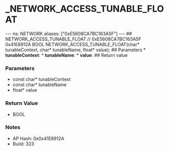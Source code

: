 # _NETWORK_ACCESS_TUNABLE_FLOAT

--- ns: NETWORK aliases: ["0xE5608CA7BC163A5F"] --- ## NETWORK_ACCESS_TUNABLE_FLOAT  // 0xE5608CA7BC163A5F 0x41E8912A BOOL NETWORK_ACCESS_TUNABLE_FLOAT(char* tunableContext, char* tunableName, float* value);  ## Parameters * **tunableContext**: * **tunableName**: * **value**:  ## Return value

### Parameters
* const char* tunableContext
* const char* tunableName
* float* value

### Return Value
* BOOL

### Notes
* AP Hash: 0x0x41E8912A
* Build: 323

